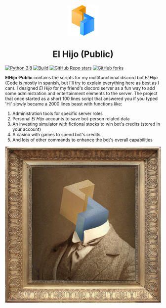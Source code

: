 <p align="center">
  <img src="https://raw.githubusercontent.com/ErtonDev/ElHijo-Public/main/resources/logo.png" width="100"/>
  <h1 align="center">El Hijo (Public)</h1>
</p>

[![Python 3.8](https://img.shields.io/badge/python-3.9-yellow.svg)](https://www.python.org/)
[![Build](https://img.shields.io/badge/Supported_OS-Linux-orange.svg)]()
[![GitHub Repo stars](https://img.shields.io/github/stars/ErtonDev/ElHijo-Public?style=social)](https://github.com/ErtonDev/ElHijo-Public)
[![GitHub forks](https://img.shields.io/github/forks/ErtonDev/ElHijo-Public?style=social)](https://github.com/ErtonDev/ElHijo-Public)

**ElHijo-Public** contains the scripts for my multifunctional discord bot *El Hijo* (Code is mostly in spanish, but I'll try to explain everything here as best as I can). I designed *El Hijo* for my friend's discord server as a fun way to add some administration and entertainment elements to the server. The project that once started as a short 100 lines script that answered you if you typed 'Hi' slowly became a 2000 lines beast with functions like:

1. Administration tools for specific server roles
2. Personal *El Hijo* accounts to save bot-person related data
3. An investing simulator with fictional stocks to win bot's credits (stored in your account)
4. A casino with games to spend bot's credits
5. And lots of other commands to enhance the bot's overall capabilities

<p align="center">
  <img src="https://raw.githubusercontent.com/ErtonDev/ElHijo-Public/main/resources/elhijo.png"/>
</p>
